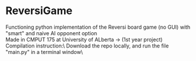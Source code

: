 # ReversiGame
Functioning python implementation of the Reversi board game (no GUI) with "smart" and naive AI opponent option\
Made in CMPUT 175 at University of ALberta -> (1st year project)\
Compilation instruction:\ 
    Download the repo locally, and run the file "main.py" in a terminal window\
